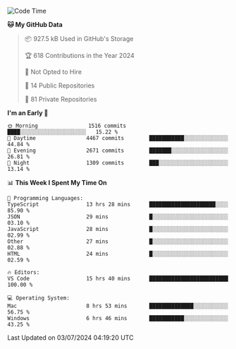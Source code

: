 <!--START_SECTION:waka-->
![Code Time](http://img.shields.io/badge/Code%20Time-5%2C829%20hrs%2049%20mins-blue)

**🐱 My GitHub Data** 

> 📦 927.5 kB Used in GitHub's Storage 
 > 
> 🏆 618 Contributions in the Year 2024
 > 
> 🚫 Not Opted to Hire
 > 
> 📜 14 Public Repositories 
 > 
> 🔑 81 Private Repositories 
 > 
**I'm an Early 🐤** 

```text
🌞 Morning                1516 commits        ████░░░░░░░░░░░░░░░░░░░░░   15.22 % 
🌆 Daytime                4467 commits        ███████████░░░░░░░░░░░░░░   44.84 % 
🌃 Evening                2671 commits        ███████░░░░░░░░░░░░░░░░░░   26.81 % 
🌙 Night                  1309 commits        ███░░░░░░░░░░░░░░░░░░░░░░   13.14 % 
```


📊 **This Week I Spent My Time On** 

```text
💬 Programming Languages: 
TypeScript               13 hrs 28 mins      █████████████████████░░░░   85.90 % 
JSON                     29 mins             █░░░░░░░░░░░░░░░░░░░░░░░░   03.10 % 
JavaScript               28 mins             █░░░░░░░░░░░░░░░░░░░░░░░░   02.99 % 
Other                    27 mins             █░░░░░░░░░░░░░░░░░░░░░░░░   02.88 % 
HTML                     24 mins             █░░░░░░░░░░░░░░░░░░░░░░░░   02.59 % 

🔥 Editors: 
VS Code                  15 hrs 40 mins      █████████████████████████   100.00 % 

💻 Operating System: 
Mac                      8 hrs 53 mins       ██████████████░░░░░░░░░░░   56.75 % 
Windows                  6 hrs 46 mins       ███████████░░░░░░░░░░░░░░   43.25 % 
```


 Last Updated on 03/07/2024 04:19:20 UTC
<!--END_SECTION:waka-->


